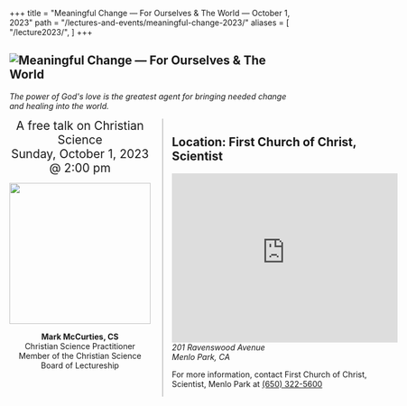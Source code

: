 +++
title = "Meaningful Change — For Ourselves & The World — October 1, 2023"
path = "/lectures-and-events/meaningful-change-2023/"
aliases = [
  "/lecture2023/",
]
+++

<section>

<h1><img alt="Meaningful Change — For Ourselves & The World" src="/media/lecture2023/banner.png" class="home-image"></h1>

<div class="home-image-caption">

*The power of God's love is the greatest agent for bringing needed change
and healing into the world.*

</div>

<div class="columns">

<div>

<div style="font-size: 1.5em; text-align: center">
A free talk on Christian Science<br>
<time datetime="2023-10-01T14:00:00.000-0700">Sunday, October 1, 2023 @ 2:00 pm</time>
</div>

<div style="text-align: center">

<img alt="" src="/media/lecture2023/mark-mccurties.png" style="padding-top: 1em; height: 250px">

**Mark McCurties, CS**  
Christian Science Practitioner  
Member of the Christian Science Board of Lectureship

</div>

</div>

<div style="border-left: 1px solid #a0a0a0; padding-left: 1rem">

## Location: First Church of Christ, Scientist

<iframe src="https://www.google.com/maps/embed?pb=!1m18!1m12!1m3!1d3167.0660634592878!2d-122.17754758398745!3d37.459162079818135!2m3!1f0!2f0!3f0!3m2!1i1024!2i768!4f13.1!3m3!1m2!1s0x808fa4ab5f91da91%3A0x68f6a6426816d647!2sFirst+Church+of+Christ%2C+Scientist!5e0!3m2!1sen!2sus!4v1549514756941" width="400" height="300" frameborder="0" style="border:0" allowfullscreen></iframe>

<address>201 Ravenswood Avenue<br>Menlo Park, CA</address>

For more information, contact First Church of Christ, Scientist, Menlo Park at
<a href="tel:+16503225600">(650) 322-5600</a>

</div>

</div>

</section>
